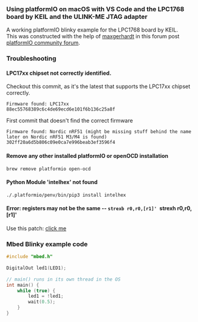 ### Using platformIO on macOS with VS Code and the LPC1768 board by KEIL and the ULINK-ME JTAG adapter
A working platformIO blinky example for the LPC1768 board by KEIL.  
This was constructed with the help of [maxgerhardt](https://github.com/maxgerhardt) in this forum post [platformIO community forum](https://community.platformio.org/t/how-to-properly-set-the-upload-port-on-macos-lpc1768-board-ulink-me/9560/16).



### Troubleshooting

#### LPC17xx chipset not correctly identified.
Checkout this commit, as it's the latest that supports the LPC17xx chipset correctly.
```
Firmware found: LPC17xx
88ec55768389c6c4de69ecd6e101f6b136c25a8f
```

First commit that doesn't find the correct firmware
```
Firmware found: Nordic nRF51 (might be missing stuff behind the name later on Nordic nRF51 M3/M4 is found)
302ff20a6d5b806c09e0ca7e996beab3ef3596f4
```

#### Remove any other installed platformIO or openOCD installation
```
brew remove platformio open-ocd
```

#### Python Module 'intelhex' not found
```
./.platformio/penv/bin/pip3 install intelhex
```

#### Error: registers may not be the same -- `strexb r0,r0,[r1]' `strexh r0,r0,[r1]'

Use this patch: [click me](https://gist.github.com/timbrom/1942280)


### Mbed Blinky example code
```c++
#include "mbed.h"
 
DigitalOut led1(LED1);
 
// main() runs in its own thread in the OS
int main() {
    while (true) {
        led1 = !led1;
        wait(0.5);
    }
}
 
 
```